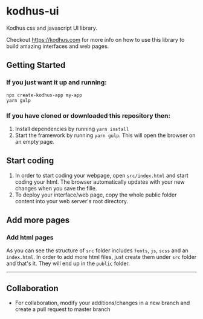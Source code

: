 # kodhus-ui
Kodhus css and javascript UI library.

Checkout https://kodhus.com for more info on how to use this library to build amazing interfaces and web pages.

## Getting Started
### If you just want it up and running:
```
npx create-kodhus-app my-app
yarn gulp
```

### If you have cloned or downloaded this repository then:
1. Install dependencies by running `yarn install`
2. Start the framework by running `yarn gulp`. This will open the browser on an empty page.

## Start coding
1. In order to start coding your webpage, open `src/index.html` and start coding your html. The browser automatically updates with your new changes when you save the fille.
2. To deploy your interface/web page, copy the whole public folder content into your web server's root directory.


## Add more pages
### Add html pages
As you can see the structure of `src` folder includes `fonts`, `js`, `scss` and an `index.html`. In order to add more html files, just create them under `src` folder and that's it. They will end up in the `public` folder.

---
## Collaboration
* For collaboration, modify your additions/changes in a new branch and create a pull request to master branch
